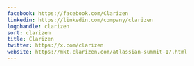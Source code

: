 ```yaml
---
facebook: https://facebook.com/Clarizen
linkedin: https://linkedin.com/company/clarizen
logohandle: clarizen
sort: clarizen
title: Clarizen
twitter: https://x.com/clarizen
website: https://mkt.clarizen.com/atlassian-summit-17.html
---
```

